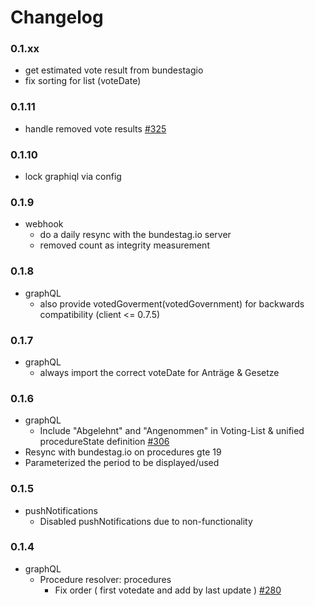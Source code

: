 # Changelog

### 0.1.xx

* get estimated vote result from bundestagio
* fix sorting for list (voteDate)

### 0.1.11

* handle removed vote results [#325](https://github.com/demokratie-live/democracy-client/issues/325)

### 0.1.10

* lock graphiql via config

### 0.1.9

* webhook
  * do a daily resync with the bundestag.io server
  * removed count as integrity measurement

### 0.1.8

* graphQL
  * also provide votedGoverment(votedGovernment) for backwards compatibility (client <= 0.7.5)

### 0.1.7

* graphQL
  * always import the correct voteDate for Anträge & Gesetze

### 0.1.6

* graphQL
  * Include "Abgelehnt" and "Angenommen" in Voting-List & unified procedureState definition [#306](https://github.com/demokratie-live/democracy-client/issues/306)
* Resync with bundestag.io on procedures gte 19
* Parameterized the period to be displayed/used

### 0.1.5

* pushNotifications
  * Disabled pushNotifications due to non-functionality

### 0.1.4

* graphQL
  * Procedure resolver: procedures
    * Fix order ( first votedate and add by last update ) [#280](https://github.com/demokratie-live/democracy-client/issues/280)
